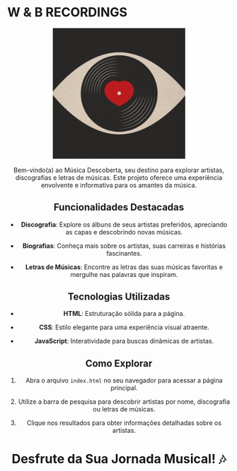 # W & B RECORDINGS 

<div align="center">
<img src="./assets/img/logo%20(2).gif" width="300px">




Bem-vindo(a) ao Música Descoberta, seu destino para explorar artistas, discografias e letras de músicas. Este projeto oferece uma experiência envolvente e informativa para os amantes da música.

## Funcionalidades Destacadas

- **Discografia**: Explore os álbuns de seus artistas preferidos, apreciando as capas e descobrindo novas músicas.

- **Biografias**: Conheça mais sobre os artistas, suas carreiras e histórias fascinantes.

- **Letras de Músicas**: Encontre as letras das suas músicas favoritas e mergulhe nas palavras que inspiram.

## Tecnologias Utilizadas

- **HTML**: Estruturação sólida para a página.

- **CSS**: Estilo elegante para uma experiência visual atraente.

- **JavaScript**: Interatividade para buscas dinâmicas de artistas.

## Como Explorar


1. Abra o arquivo `index.html` no seu navegador para acessar a página principal.

2. Utilize a barra de pesquisa para descobrir artistas por nome, discografia ou letras de músicas.

3. Clique nos resultados para obter informações detalhadas sobre os artistas.

# Desfrute da Sua Jornada Musical! 🎶
